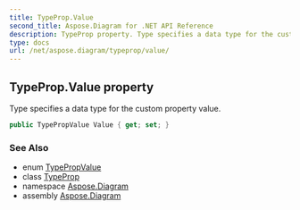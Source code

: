 ```yaml
---
title: TypeProp.Value
second_title: Aspose.Diagram for .NET API Reference
description: TypeProp property. Type specifies a data type for the custom property value
type: docs
url: /net/aspose.diagram/typeprop/value/
---
```

## TypeProp.Value property

Type specifies a data type for the custom property value.

```csharp
public TypePropValue Value { get; set; }
```

### See Also

* enum [TypePropValue](../../typepropvalue/)
* class [TypeProp](../)
* namespace [Aspose.Diagram](../../typeprop/)
* assembly [Aspose.Diagram](../../../)


